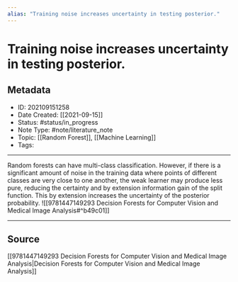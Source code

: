 ```yaml
---
alias: "Training noise increases uncertainty in testing posterior."
---
```

# Training noise increases uncertainty in testing posterior.
## Metadata
- ID: 202109151258
- Date Created: [[2021-09-15]]
- Status: #status/in_progress
- Note Type: #note/literature_note 
- Topic: [[Random Forest]], [[Machine Learning]]
- Tags: 
---

Random forests can have multi-class classification. However, if there is a significant amount of noise in the training data where points of different classes are very close to one another, the weak learner may produce less pure, reducing the certainty and by extension information gain of the split function. This by extension increases the uncertainty of the posterior probability.
![[9781447149293 Decision Forests for Computer Vision and Medical Image Analysis#^b49c01]]

---
## Source
[[9781447149293 Decision Forests for Computer Vision and Medical Image Analysis|Decision Forests for Computer Vision and Medical Image Analysis]]